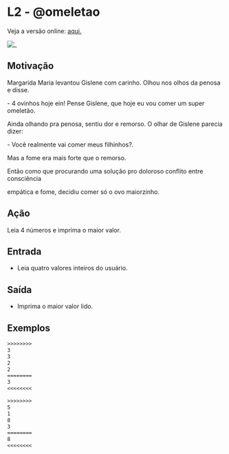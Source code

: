 # L2 - @omeletao

Veja a versão online: [aqui.](https://github.com/qxcodefup/arcade/blob/master/base/omeletão/Readme.md)

![_](https://raw.githubusercontent.com/qxcodefup/arcade/master/base/omeletão/cover.jpg)

## Motivação

Margarida Maria levantou Gislene com carinho. Olhou nos olhos da penosa e disse.

\- 4 ovinhos hoje ein! Pense Gislene, que hoje eu vou comer um super omeletão.

Ainda olhando pra penosa, sentiu dor e remorso. O olhar de Gislene parecia dizer:

\- Você realmente vai comer meus filhinhos?.

Mas a fome era mais forte que o remorso.

Então como que procurando uma solução pro doloroso conflito entre consciência

empática e fome, decidiu comer só o ovo maiorzinho.

## Ação

Leia 4 números e imprima o maior valor.

## Entrada

* Leia quatro valores inteiros do usuário.

## Saída

* Imprima o maior valor lido.

## Exemplos

``` txt
>>>>>>>>
3
3
2
2
========
3
<<<<<<<<

>>>>>>>>
5
1
8
3
========
8
<<<<<<<<
```
